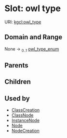 
# Slot: owl type




URI: [kgcl:owl_type](http://w3id.org/kgcl_schema/owl_type)


## Domain and Range

None &#8594;  <sub>0..1</sub> [owl_type_enum](owl_type_enum.md)

## Parents


## Children


## Used by

 * [ClassCreation](ClassCreation.md)
 * [ClassNode](ClassNode.md)
 * [InstanceNode](InstanceNode.md)
 * [Node](Node.md)
 * [NodeCreation](NodeCreation.md)
